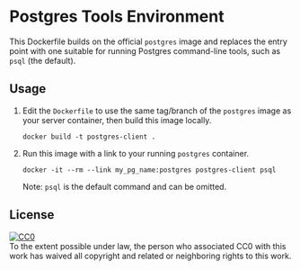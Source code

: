 # Postgres Tools Environment

This Dockerfile builds on the official `postgres` image and replaces
the entry point with one suitable for running Postgres command-line
tools, such as `psql` (the default).

## Usage

1.  Edit the `Dockerfile` to use the same tag/branch of the `postgres`
    image as your server container, then build this image locally.

        docker build -t postgres-client .

2.  Run this image with a link to your running `postgres` container.	

        docker -it --rm --link my_pg_name:postgres postgres-client psql

     Note: `psql` is the default command and can be omitted.

## License

<p xmlns:dct="http://purl.org/dc/terms/">
  <a rel="license"
     href="http://creativecommons.org/publicdomain/zero/1.0/">
    <img src="http://i.creativecommons.org/p/zero/1.0/88x31.png"
    style="border-style: none;" alt="CC0" />
  </a>
  <br />
  To the extent possible under law,
  <span rel="dct:publisher" resource="[_:publisher]">
  the person who associated CC0</span>
  with this work has waived all copyright and related or neighboring
  rights to this work.
</p>
